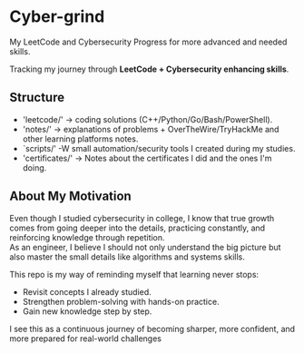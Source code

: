 # Cyber-grind
My LeetCode and Cybersecurity Progress for more advanced and needed skills.

Tracking my journey through **LeetCode + Cybersecurity enhancing skills**.

## Structure
- 'leetcode/' -> coding solutions (C++/Python/Go/Bash/PowerShell).
- 'notes/' -> explanations of problems + OverTheWire/TryHackMe and other learning platforms notes.
- `scripts/' -W small automation/security tools I created during my studies.
- 'certificates/' -> Notes about the certificates I did and the ones I'm doing.

## About My Motivation

Even though I studied cybersecurity in college, I know that true growth comes from going deeper into the details, practicing constantly, and reinforcing knowledge through repetition.  
As an engineer, I believe I should not only understand the big picture but also master the small details like algorithms and systems skills. 

This repo is my way of reminding myself that learning never stops:  
- Revisit concepts I already studied.  
- Strengthen problem-solving with hands-on practice.  
- Gain new knowledge step by step.  

I see this as a continuous journey of becoming sharper, more confident, and more prepared for real-world challenges
